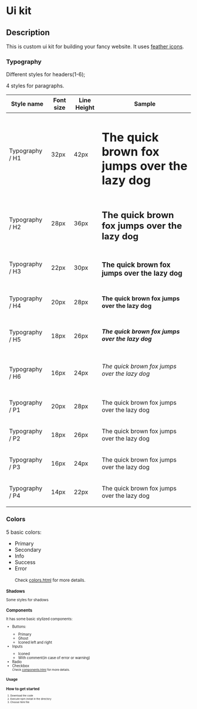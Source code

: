 <h1>Ui kit</h1>
  <h2>Description</h2>
<p>This is custom ui kit for building your fancy website. It uses <a href="https://github.com/feathericons">feather icons</a>.<p>
  <h3>Typography</h3>
  <p>Different styles for headers(1-6);</p>
  <p>4 styles for paragraphs.</p>
   <table>
      <thead>
        <tr>
          <th>Style name</th>
          <th>Font size</th>
          <th>Line Height</th>
          <th>Sample</th>
        </tr>
      </thead>
      <tbody>
        <tr>
          <td>Typography / H1</td>
          <td>32px</td>
          <td>42px</td>
          <td>
            <h1>The quick brown fox jumps over the lazy dog</h1>
          </td>
        </tr>
        <tr>
          <td>Typography / H2</td>
          <td>28px</td>
          <td>36px</td>
          <td>
            <h2>The quick brown fox jumps over the lazy dog</h2>
          </td>
        </tr>
        <tr>
          <td>Typography / H3</td>
          <td>22px</td>
          <td>30px</td>
          <td>
            <h3>The quick brown fox jumps over the lazy dog</h3>
          </td>
        </tr>
        <tr>
          <td>Typography / H4</td>
          <td>20px</td>
          <td>28px</td>
          <td>
            <h4>The quick brown fox jumps over the lazy dog</h4>
          </td>
        </tr>
        <tr>
          <td>Typography / H5</td>
          <td>18px</td>
          <td>26px</td>
          <td>
            <h5>The quick brown fox jumps over the lazy dog</h5>
          </td>
        </tr>
        <tr>
          <td>Typography / H6</td>
          <td>16px</td>
          <td>24px</td>
          <td>
            <h6>The quick brown fox jumps over the lazy dog</h6>
          </td>
        </tr>
        <tr>
          <td>Typography / P1</td>
          <td>20px</td>
          <td>28px</td>
          <td><p>The quick brown fox jumps over the lazy dog</p></td>
        </tr>
        <tr>
          <td>Typography / P2</td>
          <td>18px</td>
          <td>26px</td>
          <td><p>The quick brown fox jumps over the lazy dog</p></td>
        </tr>
        <tr>
          <td>Typography / P3</td>
          <td>16px</td>
          <td>24px</td>
          <td><p>The quick brown fox jumps over the lazy dog</p></td>
        </tr>
        <tr>
          <td>Typography / P4</td>
          <td>14px</td>
          <td>22px</td>
          <td><p>The quick brown fox jumps over the lazy dog</p></td>
        </tr>
      </tbody>
    </table>
    <h3>Colors</h3>
    <p>5 basic colors:</p>
    <ul>
  <li>Primary</li>
  <li>Secondary</li>
  <li>Info</li>
  <li>Success</li>
  <li>Error</li>
  <br />
  <small>Check <a href="https://github.com/OlleyO/ui-kit/blob/main/colors.html">colors.html</a> for more details.<small>
  </ul>
    <h3>Shadows</h3>
    <p>Some styles for shadows</p>
  <h3>Components</h3>
  <p>It has some basic stylized components:<p>
    <ul>
      <li>Buttons:</li>
      <ul>
        <li>Primary</li>
        <li>Ghost</li>
        <li>Iconed left and right</li>
      </ul>
      <li>Inputs</li>
      <ul>
        <li>Iconed</li>
        <li>With comment(in case of error or warning)</li>
      </ul>
      <li>Radio</li>
      <li>Checkbox</li>
      <small>Check <a href="https://github.com/OlleyO/ui-kit/blob/main/components.html">components.html</a> for more details.<small>
    </ul>
    <h2>Usage</h2>
    <h2>How to get started</h2>
        <ol>
          <li>Download the code</li>
          <li>Execute npm install in the directory</li>
          <li>Choose html file</li>
        </ol>
